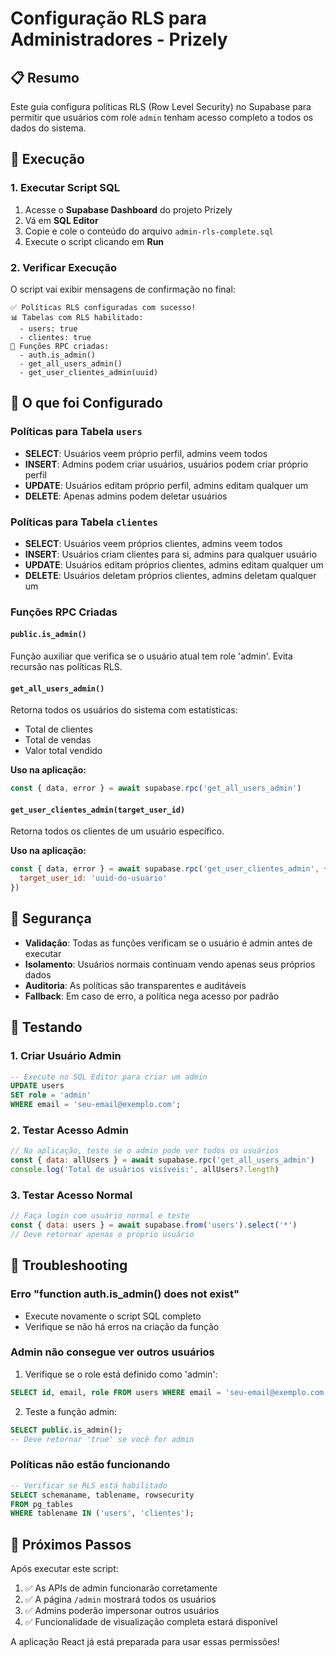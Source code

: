 # Configuração RLS para Administradores - Prizely

## 📋 Resumo

Este guia configura políticas RLS (Row Level Security) no Supabase para permitir que usuários com role `admin` tenham acesso completo a todos os dados do sistema.

## 🚀 Execução

### 1. Executar Script SQL
1. Acesse o **Supabase Dashboard** do projeto Prizely
2. Vá em **SQL Editor**
3. Copie e cole o conteúdo do arquivo `admin-rls-complete.sql`
4. Execute o script clicando em **Run**

### 2. Verificar Execução
O script vai exibir mensagens de confirmação no final:
```
✅ Políticas RLS configuradas com sucesso!
📊 Tabelas com RLS habilitado:
  - users: true
  - clientes: true
🔧 Funções RPC criadas:
  - auth.is_admin()
  - get_all_users_admin()
  - get_user_clientes_admin(uuid)
```

## 🔧 O que foi Configurado

### Políticas para Tabela `users`
- **SELECT**: Usuários veem próprio perfil, admins veem todos
- **INSERT**: Admins podem criar usuários, usuários podem criar próprio perfil
- **UPDATE**: Usuários editam próprio perfil, admins editam qualquer um
- **DELETE**: Apenas admins podem deletar usuários

### Políticas para Tabela `clientes`
- **SELECT**: Usuários veem próprios clientes, admins veem todos
- **INSERT**: Usuários criam clientes para si, admins para qualquer usuário
- **UPDATE**: Usuários editam próprios clientes, admins editam qualquer um
- **DELETE**: Usuários deletam próprios clientes, admins deletam qualquer um

### Funções RPC Criadas

#### `public.is_admin()`
Função auxiliar que verifica se o usuário atual tem role 'admin'. Evita recursão nas políticas RLS.

#### `get_all_users_admin()`
Retorna todos os usuários do sistema com estatísticas:
- Total de clientes
- Total de vendas
- Valor total vendido

**Uso na aplicação:**
```javascript
const { data, error } = await supabase.rpc('get_all_users_admin')
```

#### `get_user_clientes_admin(target_user_id)`
Retorna todos os clientes de um usuário específico.

**Uso na aplicação:**
```javascript
const { data, error } = await supabase.rpc('get_user_clientes_admin', {
  target_user_id: 'uuid-do-usuario'
})
```

## 🔐 Segurança

- **Validação**: Todas as funções verificam se o usuário é admin antes de executar
- **Isolamento**: Usuários normais continuam vendo apenas seus próprios dados
- **Auditoria**: As políticas são transparentes e auditáveis
- **Fallback**: Em caso de erro, a política nega acesso por padrão

## 🧪 Testando

### 1. Criar Usuário Admin
```sql
-- Execute no SQL Editor para criar um admin
UPDATE users 
SET role = 'admin' 
WHERE email = 'seu-email@exemplo.com';
```

### 2. Testar Acesso Admin
```javascript
// Na aplicação, teste se o admin pode ver todos os usuários
const { data: allUsers } = await supabase.rpc('get_all_users_admin')
console.log('Total de usuários visíveis:', allUsers?.length)
```

### 3. Testar Acesso Normal
```javascript
// Faça login com usuário normal e teste
const { data: users } = await supabase.from('users').select('*')
// Deve retornar apenas o próprio usuário
```

## 🚨 Troubleshooting

### Erro "function auth.is_admin() does not exist"
- Execute novamente o script SQL completo
- Verifique se não há erros na criação da função

### Admin não consegue ver outros usuários
1. Verifique se o role está definido como 'admin':
```sql
SELECT id, email, role FROM users WHERE email = 'seu-email@exemplo.com';
```

2. Teste a função admin:
```sql
SELECT public.is_admin();
-- Deve retornar 'true' se você for admin
```

### Políticas não estão funcionando
```sql
-- Verificar se RLS está habilitado
SELECT schemaname, tablename, rowsecurity 
FROM pg_tables 
WHERE tablename IN ('users', 'clientes');
```

## 📱 Próximos Passos

Após executar este script:
1. ✅ As APIs de admin funcionarão corretamente
2. ✅ A página `/admin` mostrará todos os usuários
3. ✅ Admins poderão impersonar outros usuários
4. ✅ Funcionalidade de visualização completa estará disponível

A aplicação React já está preparada para usar essas permissões!
